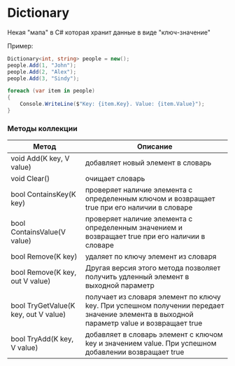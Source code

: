 # Dictionary

Некая "мапа" в C# которая хранит данные в виде "ключ-значение"

Пример:
```C#
Dictionary<int, string> people = new();
people.Add(1, "John");
people.Add(2, "Alex");
people.Add(3, "Sindy");

foreach (var item in people)
{
    Console.WriteLine($"Key: {item.Key}. Value: {item.Value}");
}
```

### Методы коллекции
Метод | Описание
--- | ---
void Add(K key, V value) | добавляет новый элемент в словарь
void Clear() | очищает словарь
bool ContainsKey(K key) | проверяет наличие элемента с определенным ключом и возвращает true при его наличии в словаре
bool ContainsValue(V value) | проверяет наличие элемента с определенным значением и возвращает true при его наличии в словаре
bool Remove(K key) | удаляет по ключу элемент из словаря
bool Remove(K key, out V value) | Другая версия этого метода позволяет получить удленный элемент в выходной параметр
bool TryGetValue(K key, out V value) | получает из словаря элемент по ключу key. При успешном получении передает значение элемента в выходной параметр value и возвращает true
bool TryAdd(K key, V value) | добавляет в словарь элемент с ключом key и значением value. При успешном добавлении возвращает true